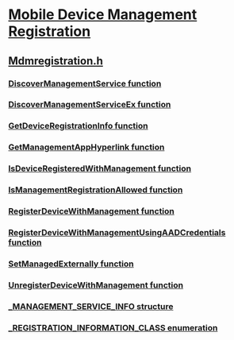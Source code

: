 # [Mobile Device Management Registration](index.md)
## [Mdmregistration.h](../mdmregistration/index.md)
### [DiscoverManagementService function](../mdmregistration/nf-mdmregistration-discovermanagementservice.md)
### [DiscoverManagementServiceEx function](../mdmregistration/nf-mdmregistration-discovermanagementserviceex.md)
### [GetDeviceRegistrationInfo function](../mdmregistration/nf-mdmregistration-getdeviceregistrationinfo.md)
### [GetManagementAppHyperlink function](../mdmregistration/nf-mdmregistration-getmanagementapphyperlink.md)
### [IsDeviceRegisteredWithManagement function](../mdmregistration/nf-mdmregistration-isdeviceregisteredwithmanagement.md)
### [IsManagementRegistrationAllowed function](../mdmregistration/nf-mdmregistration-ismanagementregistrationallowed.md)
### [RegisterDeviceWithManagement function](../mdmregistration/nf-mdmregistration-registerdevicewithmanagement.md)
### [RegisterDeviceWithManagementUsingAADCredentials function](../mdmregistration/nf-mdmregistration-registerdevicewithmanagementusingaadcredentials.md)
### [SetManagedExternally function](../mdmregistration/nf-mdmregistration-setmanagedexternally.md)
### [UnregisterDeviceWithManagement function](../mdmregistration/nf-mdmregistration-unregisterdevicewithmanagement.md)
### [_MANAGEMENT_SERVICE_INFO structure](../mdmregistration/ns-mdmregistration-_management_service_info.md)
### [_REGISTRATION_INFORMATION_CLASS enumeration](../mdmregistration/ne-mdmregistration-_registration_information_class.md)
